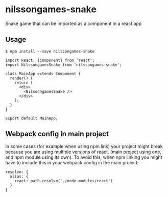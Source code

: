 # nilssongames-snake
Snake game that can be imported as a component in a react app

## Usage
`$ npm install --save nilssongames-snake`
```
import React, {Component} from 'react';
import NilssongamesSnake from 'nilssongames-snake';

class MainApp extends Component {
  render() {
    return (
      <div>
        <NilssongamesSnake />
      </div>
    );
  }
}

export default MainApp;
```

## Webpack config in main project
In some cases (for example when using npm link) your project might break because you are using multiple versions of react. (main project using one, and npm module using its own). To avoid this, when npm linking you might have to include this in your webpack config in the main project:
```
resolve: {
  alias: {
    react: path.resolve('./node_modules/react')
  }
}
```

